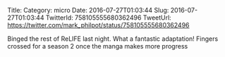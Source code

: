 Title: 
Category: micro
Date: 2016-07-27T01:03:44
Slug: 2016-07-27T01:03:44
TwitterId: 758105555680362496
TweetUrl: https://twitter.com/mark_philpot/status/758105555680362496

Binged the rest of ReLIFE last night. What a fantastic adaptation! Fingers crossed for a season 2 once the manga makes more progress